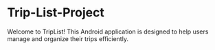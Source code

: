 # Trip-List-Project
Welcome to TripList! This Android application is designed to help users manage and organize their trips efficiently.

